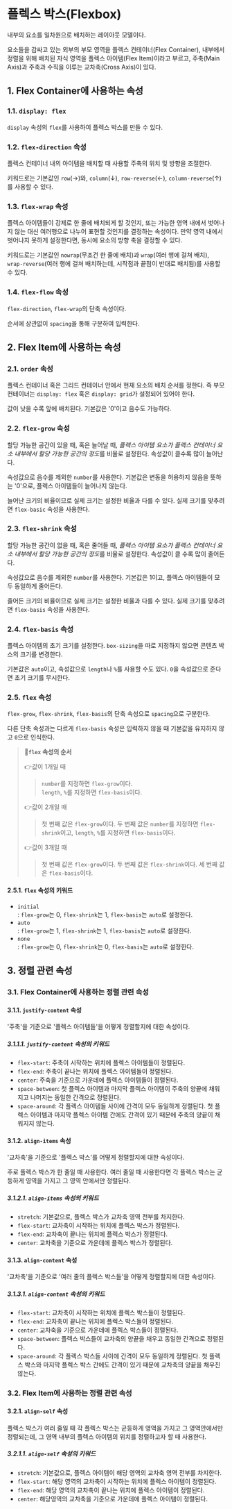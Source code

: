 # 플렉스 박스(Flexbox)

내부의 요소를 일차원으로 배치하는 레이아웃 모델이다.

요소들을 감싸고 있는 외부의 부모 영역을 플렉스 컨테이너(Flex Container), 내부에서 정렬을 위해 배치된 자식 영역을 플렉스 아이템(Flex Item)이라고 부르고, 주축(Main Axis)과 주축과 수직을 이루는 교차축(Cross Axis)이 있다.

## 1. Flex Container에 사용하는 속성

### 1.1. `display: flex`

`display` 속성의 `flex`를 사용하여 플렉스 박스를 만들 수 있다.

### 1.2. `flex-direction` 속성

플렉스 컨테이너 내의 아이템을 배치할 때 사용할 주축의 위치 및 방향을 조절한다.

키워드로는 기본값인 `row`(→)와, `column`(↓), `row-reverse`(←), `column-reverse`(↑)를 사용할 수 있다.

### 1.3. `flex-wrap` 속성

플렉스 아이템들이 강제로 한 줄에 배치되게 할 것인지, 또는 가능한 영역 내에서 벗어나지 않는 대신 여러행으로 나누어 표현할 것인지를 결정하는 속성이다. 만약 영역 내에서 벗어나지 못하게 설정한다면, 동시에 요소의 방향 축을 결정할 수 있다.

키워드로는 기본값인 `nowrap`(무조건 한 줄에 배치)과 `wrap`(여러 행에 걸쳐 배치), `wrap-reverse`(여러 행에 걸쳐 배치하는데, 시작점과 끝점이 반대로 배치됨)를 사용할 수 있다.

### 1.4. `flex-flow` 속성

`flex-direction`, `flex-wrap`의 단축 속성이다.

순서에 상관없이 `spacing`을 통해 구분하여 입력한다.

## 2. Flex Item에 사용하는 속성

### 2.1. `order` 속성

플렉스 컨테이너 혹은 그리드 컨테이너 안에서 현재 요소의 배치 순서를 정한다. 즉 부모 컨테이너는 `display: flex` 혹은 `display: grid`가 설정되어 있어야 한다.

값이 낮을 수록 앞에 배치된다. 기본값은 '0'이고 음수도 가능하다.

### 2.2. `flex-grow` 속성

할당 가능한 공간이 있을 때, 혹은 늘어날 때, *플렉스 아이템 요소가 플렉스 컨테이너 요소 내부에서 할당 가능한 공간의 정도*를 비율로 설정한다. 속성값이 클수록 많이 늘어난다.

속성값으로 음수를 제외한 `number`를 사용한다. 기본값은 변동을 허용하지 않음을 뜻하는 '0'으로, 플렉스 아이템들이 늘어나지 않는다.

늘어난 크기의 비율이므로 실제 크기는 설정한 비율과 다를 수 있다. 실제 크기를 맞추려면 `flex-basic` 속성을 사용한다.

### 2.3. `flex-shrink` 속성

할당 가능한 공간이 없을 때, 혹은 줄어들 때, *플렉스 아이템 요소가 플렉스 컨테이너 요소 내부에서 할당 가능한 공간의 정도*를 비율로 설정한다. 속성값이 클 수록 많이 줄어든다.

속성값으로 음수를 제외한 `number`를 사용한다. 기본값은 1이고, 플렉스 아이템들이 모두 동일하게 줄어든다.

줄어든 크기의 비율이므로 실제 크기는 설정한 비율과 다를 수 있다. 실제 크기를 맞추려면 `flex-basis` 속성을 사용한다.

### 2.4. `flex-basis` 속성

플렉스 아이템의 초기 크기를 설정한다. `box-sizing`을 따로 지정하지 않으면 콘텐츠 박스의 크기를 변경한다.

기본값은 `auto`이고, 속성값으로 `length`나 `%`를 사용할 수도 있다. `0`을 속성값으로 준다면 초기 크기를 무시한다.

### 2.5. `flex` 속성

`flex-grow`, `flex-shrink`, `flex-basis`의 단축 속성으로 `spacing`으로 구분한다.

다른 단축 속성과는 다르게 `flex-basis` 속성은 입력하지 않을 때 기본값을 유지하지 않고 `0`으로 인식한다.

> **📌`flex` 속성의 순서**
>
> 👉값이 1개일 때
>
> > `number`를 지정하면 `flex-grow`이다.  
> > `length`, `%`를 지정하면 `flex-basis`이다.
>
> 👉값이 2개일 때
>
> > 첫 번째 값은 `flex-grow`이다.
> > 두 번째 값은 `number`를 지정하면 `flex-shrink`이고, `length`, `%`를 지정하면 `flex-basis`이다.
>
> 👉값이 3개일 때
>
> > 첫 번째 값은 `flex-grow`이다.
> > 두 번째 값은 `flex-shrink`이다.
> > 세 번째 값은 `flex-basis`이다.

#### 2.5.1. `flex` 속성의 키워드

- `initial`  
  : `flex-grow`는 0, `flex-shrink`는 1, `flex-basis`는 `auto`로 설정한다.
- `auto`  
  : `flex-grow`는 1, `flex-shrink`는 1, `flex-basis`는 `auto`로 설정한다.
- `none`  
  : `flex-grow`는 0, `flex-shrink`는 0, `flex-basis`는 `auto`로 설정한다.

## 3. 정렬 관련 속성

### 3.1. Flex Container에 사용하는 정렬 관련 속성

#### 3.1.1. `justify-content` 속성

'주축'을 기준으로 '플렉스 아이템들'을 어떻게 정렬할지에 대한 속성이다.

##### 3.1.1.1. `justify-content` 속성의 키워드

- `flex-start`: 주축이 시작하는 위치에 플렉스 아이템들이 정렬된다.
- `flex-end`: 주축이 끝나는 위치에 플렉스 아이템들이 정렬된다.
- `center`: 주축을 기준으로 가운데에 플렉스 아이템들이 정렬된다.
- `space-between`: 첫 플렉스 아이템과 마지막 플렉스 아이템이 주축의 양끝에 채워지고 나머지는 동일한 간격으로 정렬된다.
- `space-around`: 각 플렉스 아이템들 사이에 간격이 모두 동일하게 정렬된다. 첫 플렉스 아이템과 마지막 플렉스 아이템 간에도 간격이 있기 때문에 주축의 양끝이 채워지지 않는다.

#### 3.1.2. `align-items` 속성

'교차축'을 기준으로 '플렉스 박스'를 어떻게 정렬할지에 대한 속성이다.

주로 플렉스 박스가 한 줄일 때 사용한다. 여러 줄일 때 사용한다면 각 플렉스 박스는 균등하게 영역을 가지고 그 영역 안에서만 정렬된다.

##### 3.1.2.1. `align-items` 속성의 키워드

- `stretch`: 기본값으로, 플렉스 박스가 교차축 영역 전부를 차지한다.
- `flex-start`: 교차축이 시작하는 위치에 플렉스 박스가 정렬된다.
- `flex-end`: 교차축이 끝나는 위치에 플렉스 박스가 정렬된다.
- `center`: 교차축을 기준으로 가운데에 플렉스 박스가 정렬된다.

#### 3.1.3. `align-content` 속성

'교차축'을 기준으로 '여러 줄의 플렉스 박스들'을 어떻게 정렬할지에 대한 속성이다.

##### 3.1.3.1. `align-content` 속성의 키워드

- `flex-start`: 교차축이 시작하는 위치에 플렉스 박스들이 정렬된다.
- `flex-end`: 교차축이 끝나는 위치에 플렉스 박스들이 정렬된다.
- `center`: 교차축을 기준으로 가운데에 플렉스 박스들이 정렬된다.
- `space-between`: 플렉스 박스들이 교차축의 양끝을 채우고 동일한 간격으로 정렬된다.
- `space-around`: 각 플렉스 박스들 사이에 간격이 모두 동일하게 정렬된다. 첫 플렉스 박스와 마지막 플렉스 박스 간에도 간격이 있기 때문에 교차축의 양끝을 채우진 않는다.

### 3.2. Flex Item에 사용하는 정렬 관련 속성

#### 3.2.1. `align-self` 속성

플렉스 박스가 여러 줄일 때 각 플렉스 박스는 균등하게 영역을 가지고 그 영역안에서만 정렬되는데, 그 영역 내부의 플렉스 아이템의 위치를 정렬하고자 할 때 사용한다.

##### 3.2.1.1. `align-self` 속성의 키워드

- `stretch`: 기본값으로, 플렉스 아이템이 해당 영역의 교차축 영역 전부를 차지한다.
- `flex-start`: 해당 영역의 교차축이 시작하는 위치에 플렉스 아이템이 정렬된다.
- `flex-end`: 해당 영역의 교차축이 끝나는 위치에 플렉스 아이템이 정렬된다.
- `center`: 해당영역의 교차축을 기준으로 가운데에 플렉스 아이템이 정렬된다.

